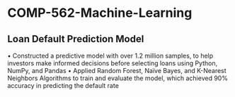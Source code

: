 # COMP-562-Machine-Learning

## Loan Default Prediction Model

•	Constructed a predictive model with over 1.2 million samples, to help investors make informed decisions before selecting loans using Python, NumPy, and Pandas
•	Applied Random Forest, Naïve Bayes, and K-Nearest Neighbors Algorithms to train and evaluate the model, which achieved 90% accuracy in predicting the default rate

